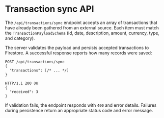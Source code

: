 # Transaction sync API

The `/api/transactions/sync` endpoint accepts an array of transactions that
have already been gathered from an external source. Each item must match the
`TransactionPayloadSchema` (id, date, description, amount, currency, type, and
category).

The server validates the payload and persists accepted transactions to
Firestore. A successful response reports how many records were saved:

```http
POST /api/transactions/sync
{
  "transactions": [/* ... */]
}

HTTP/1.1 200 OK
{
  "received": 3
}
```

If validation fails, the endpoint responds with `400` and error details.
Failures during persistence return an appropriate status code and error
message.
